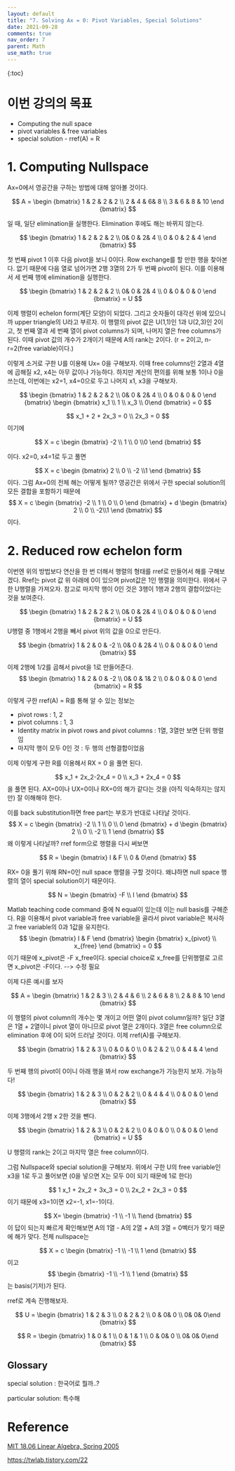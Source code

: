 ```yaml
---
layout: default
title: "7. Solving Ax = 0: Pivot Variables, Special Solutions"
date: 2021-09-28
comments: true
nav_order: 7
parent: Math
use_math: true
---
```




{:toc} 



# **이번 강의의 목표**

* Computing the null space
* pivot variables & free variables
* special solution - rref(A) = R



# 1. Computing Nullspace

Ax=0에서 영공간을 구하는 방법에 대해 알아볼 것이다.


$$
A = \begin {bmatrix} 1 & 2 & 2 & 2 \\ 2 & 4 & 6& 8 \\ 3 & 6 & 8 & 10 \end {bmatrix}
$$


일 때, 일단 elimination을 실행한다. Elimination 후에도 해는 바뀌지 않는다.


$$
\begin {bmatrix} 1 & 2 & 2 & 2 \\ 0& 0 & 2& 4 \\ 0 & 0 & 2 & 4 \end {bmatrix}
$$


첫 번째 pivot 1 이후 다음 pivot을 보니 0이다. Row exchange를 할 만한 행을 찾아본다. 없기 때문에 다음 열로 넘어가면 2행 3열의 2가 두 번째 pivot이 된다. 이를 이용해서 세 번째 행에 elimination을 실행한다.


$$
\begin {bmatrix} 1 & 2 & 2 & 2 \\ 0& 0 & 2& 4 \\ 0 & 0 & 0 & 0 \end {bmatrix} = U
$$


이제 행렬이 echelon form(계단 모양)이 되었다. 그리고 숫자들이 대각선 위에 있으니까 upper triangle의 U라고 부르자. 이 행렬의 pivot 값은 U(1,1)인 1과 U(2,3)인 2이고, 첫 번째 열과 세 번째 열이 pivot columns가 되며, 나머지 열은 free columns가 된다. 이때 pivot 값의 개수가 2개이기 때문에 A의 rank는 2이다. (r = 2이고, n-r=2(free variable)이다.)



이렇게 소거로 구한 U를 이용해 Ux= 0을 구해보자. 이때 free columns인 2열과 4열에 곱해질 x2, x4는 아무 값이나 가능하다. 하지만 계산의 편의를 위해 보통 1이나 0을 쓰는데, 이번에는 x2=1, x4=0으로 두고 나머지 x1, x3을 구해보자.


$$
\begin {bmatrix} 1 & 2 & 2 & 2 \\ 0& 0 & 2& 4 \\ 0 & 0 & 0 & 0 \end {bmatrix} \begin {bmatrix} x_1 \\ 1 \\ x_3 \\ 0\end {bmatrix} = 0
$$

$$
x_1 + 2 + 2x_3 = 0 \\
2x_3 = 0
$$
이기에


$$
X = c \begin {bmatrix} -2 \\ 1 \\ 0 \\0 \end {bmatrix}
$$


이다. x2=0, x4=1로 두고 풀면 


$$
X = c \begin {bmatrix} 2 \\ 0 \\ -2 \\1 \end {bmatrix}
$$
이다. 그럼 Ax=0의 전체 해는 어떻게 될까? 영공간은 위에서 구한 special solution의 모든 결합을 포함하기 때문에 
$$
X = c \begin {bmatrix} -2 \\ 1 \\ 0 \\ 0 \end {bmatrix} + d \begin {bmatrix} 2 \\ 0 \\ -2\\1 \end {bmatrix}
$$
이다. 



# 2. Reduced row echelon form

이번엔 위의 방법보다 연산을 한 번 더해서 행렬의 형태를 rref로 만들어서 해를 구해보겠다. Rref는 pivot 값 위 아래에 0이 있으며 pivot값은 1인 행렬을 의미한다. 위에서 구한 U행렬을 가져오자. 참고로 마지막 행이 0인 것은 3행이 1행과 2행의 결합이었다는 것을 보여준다.


$$
\begin {bmatrix} 1 & 2 & 2 & 2 \\ 0& 0 & 2& 4 \\ 0 & 0 & 0 & 0 \end {bmatrix} = U
$$
U행렬 중 1행에서 2행을 빼서 pivot 위의 값을 0으로 만든다.


$$
\begin {bmatrix} 1 & 2 & 0 & -2 \\ 0& 0 & 2& 4 \\ 0 & 0 & 0 & 0 \end {bmatrix}
$$


이제 2행에 1/2를 곱해서 pivot을 1로 만들어준다.
$$
\begin {bmatrix} 1 & 2 & 0 & -2 \\ 0& 0 & 1& 2 \\ 0 & 0 & 0 & 0 \end {bmatrix} = R
$$


이렇게 구한 rref(A) = R를 통해 알 수 있는 정보는

- pivot rows : 1, 2
- pivot columns : 1, 3
- Identity matrix in pivot rows and pivot columns : 1열, 3열만 보면 단위 행렬임
- 마지막 행이 모두 0인 것 : 두 행의 선형결합이었음

이제 이렇게 구한 R를 이용해서 RX = 0 을 풀면 된다.


$$
x_1 + 2x_2-2x_4 = 0 \\
x_3 + 2x_4 = 0
$$
을 풀면 된다. AX=0이나 UX=0이나 RX=0의 해가 같다는 것을 (아직 익숙하지는 않지만) 잘 이해해야 한다. 



이를 back substitution하면 free part는 부호가 반대로 나타날 것이다. 
$$
X = c \begin {bmatrix} -2 \\ 1 \\ 0 \\ 0 \end {bmatrix} + d \begin {bmatrix} 2 \\ 0 \\ -2 \\ 1 \end {bmatrix}
$$
왜 이렇게 나타날까? rref form으로 행렬을 다시 써보면


$$
R = \begin {bmatrix} I & F \\ 0 & 0\end {bmatrix}
$$


RX= 0을 풀기 위해  RN=0인 null space 행렬을 구할 것이다. 왜냐하면 null space 행렬의 열이 special solution이기 때문이다. 


$$
N = \begin {bmatrix} -F \\ I \end {bmatrix}
$$


Matlab teaching code command 중에 N equal이 있는데 이는 null basis를 구해준다. R을 이용해서 pivot variable과 free variable을 골라서 pivot variable은 복사하고 free variable의 0과 1값을 유지한다.
$$
\begin {bmatrix} I & F \end {bmatrix} \begin {bmatrix} x_{pivot} \\ x_{free} \end {bmatrix} = 0
$$
이기 때문에 x_pivot은 -F x_free이다. special choice로 x_free를 단위행렬로 고르면 x_pivot은 -F이다. --> 수정 필요



이제 다른 예시를 보자


$$
A = \begin {bmatrix} 1 & 2 & 3 \\ 2 & 4 & 6 \\ 2 & 6 & 8 \\ 2 & 8 & 10 \end {bmatrix}
$$


이 행렬의 pivot column의 개수는 몇 개이고 어떤 열이 pivot column일까? 일단 3열은 1열 + 2열이니 pivot 열이 아니므로 pivot 열은 2개이다. 3열은 free column으로 elimination 후에 0이 되어 드러날 것이다. 이제 rref(A)를 구해보자.


$$
\begin {bmatrix} 1 & 2 & 3 \\ 0 & 0 & 0 \\ 0 & 2 & 2 \\ 0 & 4 & 4 \end {bmatrix}
$$


두 번째 행의 pivot이 0이니 아래 행을 봐서 row exchange가 가능한지 보자. 가능하다!


$$
\begin {bmatrix} 1 & 2 & 3 \\  0 & 2 & 2 \\ 0 & 4 & 4 \\ 0 & 0 & 0 \end {bmatrix}
$$


이제 3행에서 2행 x 2한 것을 뺀다.


$$
\begin {bmatrix} 1 & 2 & 3 \\  0 & 2 & 2 \\ 0 & 0 & 0 \\ 0 & 0 & 0 \end {bmatrix} = U
$$


U 행렬의 rank는 2이고 마지막 열은 free column이다. 



그럼 Nullspace와 special solution을 구해보자. 위에서 구한 U의 free variable인 x3을 1로 두고 풀어보면 (0을 넣으면 X는 모두 0이 되기 때문에 1로 한다)


$$
1 x_1 + 2x_2 + 3x_3 = 0 \\
2x_2 + 2x_3 = 0
$$
이기 때문에 x3=1이면 x2=-1, x1=-1이다. 


$$
X= \begin {bmatrix} -1 \\ -1 \\ 1\end {bmatrix}
$$
이 답이 되는지 빠르게 확인해보면 A의 1열 - A의 2열 + A의 3열 = 0벡터가 맞기 때문에 해가 맞다. 전체 nullspace는 


$$
X = c \begin {bmatrix} -1 \\ -1 \\ 1 \end {bmatrix}
$$
이고 
$$
\begin {bmatrix} -1 \\ -1 \\ 1 \end {bmatrix}
$$
는 basis(기저)가 된다.



rref로 계속 진행해보자. 


$$
U = \begin {bmatrix} 1 & 2 & 3  \\ 0 & 2 & 2 \\ 0 & 0& 0 \\ 0& 0& 0\end {bmatrix}
$$

$$
R = \begin {bmatrix} 1 & 0 & 1 \\ 0 & 1 & 1 \\ 0 & 0& 0 \\ 0& 0& 0\end {bmatrix}
$$




## Glossary

special solution : 한국어로 뭘까..?

particular solution: 특수해



# Reference

[MIT 18.06 Linear Algebra, Spring 2005](https://www.youtube.com/watch?v=VqP2tREMvt0&list=PLE7DDD91010BC51F8&index=8)

https://twlab.tistory.com/22
